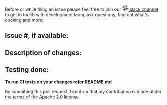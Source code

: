 Before or while filing an issue please feel free to join our [<img src='../docs/images/slack.png' width='20px' /> slack channel](https://join.slack.com/t/mms-awslabs/shared_invite/enQtNDk4MTgzNDc5NzE4LTBkYTAwMjBjMTVmZTdkODRmYTZkNjdjZGYxZDI0ODhiZDdlM2Y0ZGJiZTczMGY3Njc4MmM3OTQ0OWI2ZDMyNGQ) to get in touch with development team, ask questions, find out what's cooking and more!

## Issue #, if available:

## Description of changes:

## Testing done:

**To run CI tests on your changes refer [README.md](https://github.com/awslabs/mxnet-model-server/blob/master/ci/README.md)**

By submitting this pull request, I confirm that my contribution is made under the terms of the Apache 2.0 license.
